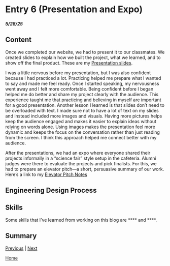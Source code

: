 # Entry 6 (Presentation and Expo)
##### 5/28/25

## Content 
Once we completed our website, we had to present it to our classmates. We created slides to explain how we built the project, what we learned, and to show off the final product. These are my [Presentation slides](https://docs.google.com/presentation/d/1s_hvhWMDXesKM_DZc7V6YuKIWfaHbFl2Gi1GlfiisEk/edit?slide=id.p#slide=id.p).


I was a little nervous before my presentation, but I was also confident because I had practiced a lot. Practicing helped me prepare what I wanted to say and made me feel ready. Once I started speaking, my nervousness went away and I felt more comfortable. Being confident before I began helped me do better and share my project clearly with the audience. This experience taught me that practicing and believing in myself are important for a good presentation. Another lesson I learned is that slides don’t need to be overloaded with text. I made sure not to have a lot of text on my slides and instead included more images and visuals. Having more pictures helps keep the audience engaged and makes it easier to explain ideas without relying on words alone. Using images makes the presentation feel more dynamic and keeps the focus on the conversation rather than just reading from the screen. I think this approach helped me connect better with my audience.

After the presentations, we had an expo where everyone shared their projects informally in a “science fair” style setup in the cafeteria. Alumni judges were there to evaluate the projects and pick finalists. For this, we had to prepare an elevator pitch—a short, persuasive summary of our work. Here’s a link to my [Elevator Pitch Notes](https://docs.google.com/document/d/18G3r9jk1bmDWJ3BkuWVXHI64NJDcVR7q2WBbFT5J0dE/edit?tab=t.0)




## Engineering Design Process

## Skills
Some skills that I’ve learned from working on this blog are **** and ****.

## Summary 
[Previous](entry05.md) | [Next](entry07.md)

[Home](../README.md)
